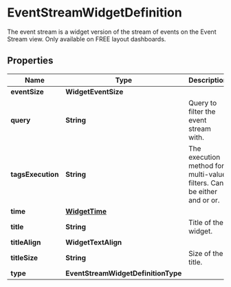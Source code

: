 # EventStreamWidgetDefinition

The event stream is a widget version of the stream of events on the Event Stream view. Only available on FREE layout dashboards.

## Properties

| Name              | Type                                | Description                                                            | Notes      |
| ----------------- | ----------------------------------- | ---------------------------------------------------------------------- | ---------- |
| **eventSize**     | **WidgetEventSize**                 |                                                                        | [optional] |
| **query**         | **String**                          | Query to filter the event stream with.                                 |
| **tagsExecution** | **String**                          | The execution method for multi-value filters. Can be either and or or. | [optional] |
| **time**          | [**WidgetTime**](WidgetTime.md)     |                                                                        | [optional] |
| **title**         | **String**                          | Title of the widget.                                                   | [optional] |
| **titleAlign**    | **WidgetTextAlign**                 |                                                                        | [optional] |
| **titleSize**     | **String**                          | Size of the title.                                                     | [optional] |
| **type**          | **EventStreamWidgetDefinitionType** |                                                                        |
